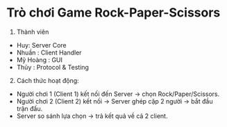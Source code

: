 # Trò chơi Game Rock-Paper-Scissors

1) Thành viên
- Huy: Server Core
- Nhuần : Client Handler
- Mỹ Hoàng : GUI
- Thủy : Protocol & Testing

2) Cách thức hoạt động:
- Người chơi 1 (Client 1) kết nối đến Server → chọn Rock/Paper/Scissors.
- Người chơi 2 (Client 2) kết nối → Server ghép cặp 2 người → bắt đầu trận đấu.
- Server so sánh lựa chọn → trả kết quả về cả 2 client.

  
